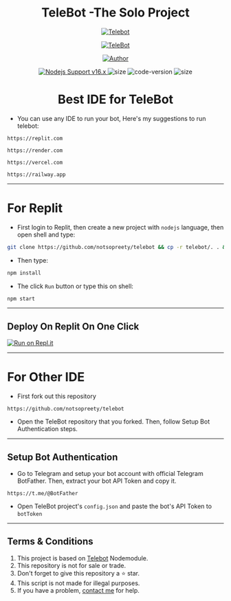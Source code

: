 <h1 align="center">TeleBot -The Solo Project</h1>

<p align="center">
  <a href="https://github.com/notsopreety"><img src="http://readme-typing-svg.herokuapp.com?color=FFFFFF&center=true&vCenter=true&multiline=false&lines=Introducing+You+My+Solo+Project;TelBot;Simple+Telegram+Bot+With+Customable+Commands;Full+Project+By+Samir+Thakuri; Permission+To+Fork+And+Customize+As+You+Want" alt="Telebot"></a>
</p>

<p align="center">
    <a href="#"><img title="TeleBot" src="https://img.shields.io/badge/Telegram%20Bot-green?colorA=%23ff0000&colorB=%23017e40&style=for-the-badge"></a>
</p>

<p align="center">
    <a href="https://github.com/notsopreety"><img title="Author" src="https://img.shields.io/badge/AUTHOR-Samir%20Thakuri-green.svg?style=for-the-badge&logo=github"></a>
</p>

<p align="center">
  <a href="https://nodejs.org/dist/v16.20.0">
    <img src="https://img.shields.io/badge/Nodejs%20Support-16.x-brightgreen.svg?style=flat-square" alt="Nodejs Support v16.x">
  </a>
  <img alt="size" src="https://img.shields.io/github/repo-size/notsopreety/telebot.svg?style=flat-square&label=size">
  <img alt="code-version" src="https://img.shields.io/badge/dynamic/json?color=brightgreen&label=code%20version&prefix=v&query=%24.version&url=https://github.com/notsopreety/telebot/raw/main/package.json&style=flat-square">
  <img alt="size" src="https://img.shields.io/badge/license-MIT-green?style=flat-square&color=brightgreen">
</p>

<h1 align="center"><b>Best IDE for TeleBot</b></h1>

* You can use any IDE to run your bot, Here's my suggestions to run telebot:
```
https://replit.com
```
```
https://render.com
```
```
https://vercel.com
```
```
https://railway.app
```
---
# For Replit
* First login to Replit, then create a new project with `nodejs` language, then open shell and type:
```bash
git clone https://github.com/notsopreety/telebot && cp -r telebot/. . && rm -rf telebot
```
* Then type:
```bash
npm install
```
* The click `Run` button or type  this on shell:
```bash
npm start
```
---
## Deploy On Replit On One Click

[![Run on Repl.it](https://repl.it/badge/github/notsopreety/telebot)](https://repl.it/github/notsopreety/telebot)

---
# For Other IDE
* First fork out this repository
```
https://github.com/notsopreety/telebot
```
* Open the TeleBot repository that you forked. Then, follow Setup Bot Authentication steps.
---
## Setup Bot Authentication 
* Go to Telegram and setup your bot account with official Telegram BotFather. Then, extract your bot API Token and copy it.
```
https://t.me/@BotFather
```
* Open TeleBot project's `config.json` and paste the bot's API Token to `botToken`
---

## Terms & Conditions
1. This project is based on [Telebot](https://www.npmjs.com/package/telebot) Nodemodule.
2. This repository is not for sale or trade.
3. Don't forget to give this repository a ⭐️ star.
4. This script is not made for illegal purposes.
5. If you have a problem, [contact me](https://t.me/samirxyz) for help.
